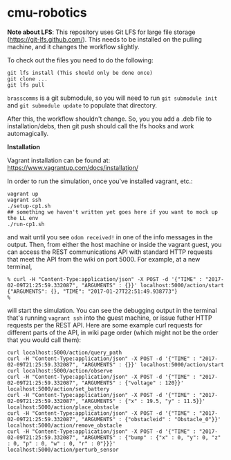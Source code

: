 cmu-robotics
============

**Note about LFS**: This repository uses Git LFS for large file storage (https://git-lfs.github.com/). 
This needs to be installed on the pulling machine, and it changes the workflow slightly.

To check out the files you need to do the following:
```
git lfs install (This should only be done once)
git clone ...
git lfs pull
```

`brasscomms` is a git submodule, so you will need to run `git submodule init` and `git submodule update` to populate that directory.

After this, the workflow shouldn't change. So, you you add a .deb file to
installation/debs, then git push should call the lfs hooks and work automagically.

**Installation**

Vagrant installation can be found at: https://www.vagrantup.com/docs/installation/

In order to run the simulation, once you've installed vagrant, etc.:

```
vagrant up
vagrant ssh
./setup-cp1.sh
## something we haven't written yet goes here if you want to mock up the LL env
./run-cp1.sh
```

and wait until you see `odom received!` in one of the info messages in the
output. Then, from either the host machine or inside the vagrant guest,
you can access the REST communications API with standard HTTP requests that
meet the API from the wiki on port 5000. For example, at a new terminal,

```
% curl -H "Content-Type:application/json" -X POST -d '{"TIME" : "2017-02-09T21:25:59.332087", "ARGUMENTS" : {}}' localhost:5000/action/start
{"ARGUMENTS": {}, "TIME": "2017-01-27T22:51:49.938773"}
%
```

will start the simulation. You can see the debugging output in the terminal
that's running `vagrant ssh` into the guest machine, or issue futher HTTP
requests per the REST API. Here are some example curl requests for different
parts of the API, in wiki page order (which might not be the order that you
would call them):

```
curl localhost:5000/action/query_path
curl -H "Content-Type:application/json" -X POST -d '{"TIME" : "2017-02-09T21:25:59.332087", "ARGUMENTS" : {}}' localhost:5000/action/start
curl localhost:5000/action/observe
curl -H "Content-Type:application/json" -X POST -d '{"TIME" : "2017-02-09T21:25:59.332087", "ARGUMENTS" : {"voltage" : 120}}' localhost:5000/action/set_battery
curl -H "Content-Type:application/json" -X POST -d '{"TIME" : "2017-02-09T21:25:59.332087", "ARGUMENTS" : {"x" : 19.5, "y" : 11.5}}' localhost:5000/action/place_obstacle
curl -H "Content-Type:application/json" -X POST -d '{"TIME" : "2017-02-09T21:25:59.332087", "ARGUMENTS" : {"obstacleid" : "Obstacle_0"}}' localhost:5000/action/remove_obstacle
curl -H "Content-Type:application/json" -X POST -d '{"TIME" : "2017-02-09T21:25:59.332087", "ARGUMENTS" : {"bump" : {"x" : 0, "y": 0, "z" : 0, "p" : 0, "w" : 0, "r" : 0"}}}' localhost:5000/action/perturb_sensor
```
